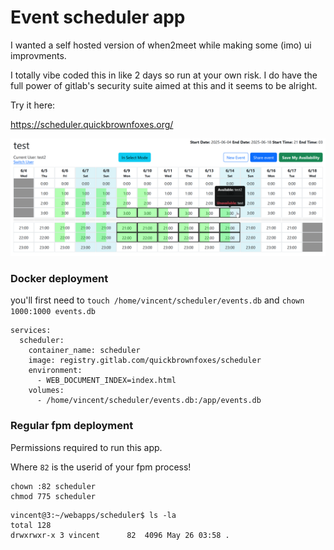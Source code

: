 # Event scheduler app

I wanted a self hosted version of when2meet while making some (imo) ui improvments. 

I totally vibe coded this in like 2 days so run at your own risk. I do have the full power of gitlab's security suite aimed at this and it seems to be alright. 

Try it here:

https://scheduler.quickbrownfoxes.org/

![screnshot](image.png)

### Docker deployment
you'll first need to `touch /home/vincent/scheduler/events.db` and `chown 1000:1000 events.db`
```
services:
  scheduler:
    container_name: scheduler
    image: registry.gitlab.com/quickbrownfoxes/scheduler
    environment:
      - WEB_DOCUMENT_INDEX=index.html
    volumes:
      - /home/vincent/scheduler/events.db:/app/events.db
```

### Regular fpm deployment
Permissions required to run this app. 

Where `82` is the userid of your fpm process!

```
chown :82 scheduler
chmod 775 scheduler
```

```
vincent@3:~/webapps/scheduler$ ls -la
total 128
drwxrwxr-x 3 vincent      82  4096 May 26 03:58 .
```